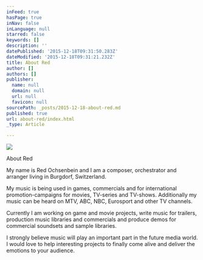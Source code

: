 ```yaml
---
inFeed: true
hasPage: true
inNav: false
inLanguage: null
starred: false
keywords: []
description: ''
datePublished: '2015-12-18T09:31:50.283Z'
dateModified: '2015-12-18T09:31:21.232Z'
title: About Red
author: []
authors: []
publisher:
  name: null
  domain: null
  url: null
  favicon: null
sourcePath: _posts/2015-12-18-about-red.md
published: true
url: about-red/index.html
_type: Article

---
```

![](https://the-grid-user-content.s3-us-west-2.amazonaws.com/3d4e282c-7e90-4140-8360-b2b42d665df0.png)

About Red

My name is Red Ochsenbein and I am a composer, orchestrator and arranger living in Burgdorf, Switzerland.

My music is being used in games, commercials and for international promotion-campaigns for movies, TV-series and TV-shows. Additionally my music can be heard on MTV, ABC, NBC, Eurosport and other TV channels.

Currently I am working on game and movie projects, write music for trailers, production music libraries and commercials and produce demos for commercial soundsets and sample libraries.

I strongly believe music will play an important part in the future media world. I would love to help interesting projects to finally come alive and deliver the emotions to your audience.